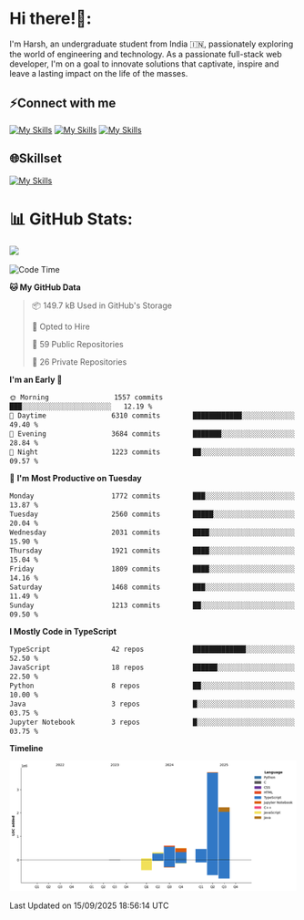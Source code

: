 
# Hi there!👋:
<p> I'm Harsh, an undergraduate student from India 🇮🇳, passionately exploring the world of engineering and technology. As a passionate full-stack web developer, I'm on a goal to innovate solutions that captivate, inspire and leave a lasting impact on the life of the masses. </p>

## ⚡Connect with me

[![My Skills](https://skillicons.dev/icons?i=gmail)](mailto:harshpandey.tech@gmail.com) [![My Skills](https://skillicons.dev/icons?i=linkedin)](https://linkedin.com/in/harsh3dev) [![My Skills](https://skillicons.dev/icons?i=twitter)](https://x.com/harshxai)

## 🌐Skillset
[![My Skills](https://skillicons.dev/icons?i=js,ts,react,nextjs,nodejs,tailwind,mongo,express,postgres,prisma,html,css,docker,aws,cpp,git,vscode,figma)](https://skillicons.dev)


# 📊 GitHub Stats:
![](https://komarev.com/ghpvc/?username=harsh3dev)

<!--START_SECTION:waka-->
![Code Time](http://img.shields.io/badge/Code%20Time-583%20hrs%2039%20mins-blue)

**🐱 My GitHub Data** 

> 📦 149.7 kB Used in GitHub's Storage 
 > 
> 💼 Opted to Hire
 > 
> 📜 59 Public Repositories 
 > 
> 🔑 26 Private Repositories 
 > 
**I'm an Early 🐤** 

```text
🌞 Morning                1557 commits        ███░░░░░░░░░░░░░░░░░░░░░░   12.19 % 
🌆 Daytime                6310 commits        ████████████░░░░░░░░░░░░░   49.40 % 
🌃 Evening                3684 commits        ███████░░░░░░░░░░░░░░░░░░   28.84 % 
🌙 Night                  1223 commits        ██░░░░░░░░░░░░░░░░░░░░░░░   09.57 % 
```
📅 **I'm Most Productive on Tuesday** 

```text
Monday                   1772 commits        ███░░░░░░░░░░░░░░░░░░░░░░   13.87 % 
Tuesday                  2560 commits        █████░░░░░░░░░░░░░░░░░░░░   20.04 % 
Wednesday                2031 commits        ████░░░░░░░░░░░░░░░░░░░░░   15.90 % 
Thursday                 1921 commits        ████░░░░░░░░░░░░░░░░░░░░░   15.04 % 
Friday                   1809 commits        ████░░░░░░░░░░░░░░░░░░░░░   14.16 % 
Saturday                 1468 commits        ███░░░░░░░░░░░░░░░░░░░░░░   11.49 % 
Sunday                   1213 commits        ██░░░░░░░░░░░░░░░░░░░░░░░   09.50 % 
```


**I Mostly Code in TypeScript** 

```text
TypeScript               42 repos            █████████████░░░░░░░░░░░░   52.50 % 
JavaScript               18 repos            ██████░░░░░░░░░░░░░░░░░░░   22.50 % 
Python                   8 repos             ██░░░░░░░░░░░░░░░░░░░░░░░   10.00 % 
Java                     3 repos             █░░░░░░░░░░░░░░░░░░░░░░░░   03.75 % 
Jupyter Notebook         3 repos             █░░░░░░░░░░░░░░░░░░░░░░░░   03.75 % 
```



**Timeline**

![Lines of Code chart](https://raw.githubusercontent.com/harsh3dev/harsh3dev/main/assets/bar_graph.png)


 Last Updated on 15/09/2025 18:56:14 UTC
<!--END_SECTION:waka-->

